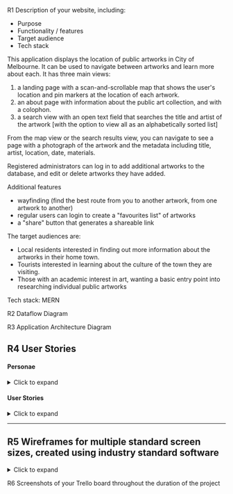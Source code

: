 R1	Description of your website, including:
- Purpose
- Functionality / features
- Target audience
- Tech stack	

This application displays the location of public artworks in City of Melbourne. It can be used to navigate between artworks and learn more about each. It has three main views: 
1. a landing page with a scan-and-scrollable map that shows the user's location and pin markers at the location of each artwork.
2. an about page with information about the public art collection, and with a colophon. 
3. a search view with an open text field that searches the title and artist of the artwork [with the option to view all as an alphabetically sorted list]

From the map view or the search results view, you can navigate to see a page with a photograph of the artwork and the metadata including title, artist, location, date, materials. 

Registered administrators can log in to add additional artworks to the database, and edit or delete artworks they have added. 

Additional features 
- wayfinding (find the best route from you to another artwork, from one artwork to another)
- regular users can login to create a "favourites list" of artworks
- a "share" button that generates a shareable link

The target audiences are: 
- Local residents interested in finding out more information about the artworks in their home town.
- Tourists interested in learning about the culture of the town they are visiting.
- Those with an academic interest in art, wanting a basic entry point into researching individual public artworks

Tech stack: 
MERN

R2	Dataflow Diagram	


R3	Application Architecture Diagram	


## R4	User Stories	

#### Personae 
<details><summary>Click to expand</summary>

##### Felicity

Felicity is the curator of public art for City of Melbourne. She has a Master of Arts in curatorial practice for the public space. She is 35 years old, identifies as a woman, and is married with a small child. Since giving birth, she has become increasingly forgetful. She wants everyone to feel the same transformative power of art that she feels. She cares deeply about the people who live in City of Melbourne and wants to do her job as best as possible to represent them, the artists she works with, and feel professional integrity when she goes to sleep at night. 

##### Zal

Zal is a backpacker from Nijmegen. They have an international baccalaureate, but chose to travel before deciding on whether to attend tertiary education. They are 22 years old. Their first language is Dutch and but they speak a little English. They love bouldering, meeting new people, and adventure. 

##### Tim

Tim is a musician who lives in North Melbourne. He has studied various university degrees but never to completion. He is 67 years old. He has autism spectrum disorder, has a strong interest in local history, music, and tends to get overloaded by sensory information. Sometimes he works as a busker in public spaces of Melbourne. 

##### Mohammad

Mohammad is an artist who lives in Stoke on Trent. He is educated to PhD level in sculptural practice. He is 42 years old. He likes to travel, and his work at various large art institutions around the world means he has visited over one hundred countries. His art is exceptional, by virtue of his exacting standards.

</details>


#### User Stories
<details><summary>Click to expand</summary>

##### Users who are administrators

* As an administrator:
    * I want to be able to log in, to ensure security is not breached.
    * I want to be able to add new artworks, as they are commissioned or acquired by the City collection, to ensure information is up-to-date. 
    * I want to be able to edit or delete artworks I have added, so that I may correct any data entry errors I may have made.
    * I want to be able to log out, to ensure that no-one else using my computer can inadvertently add, delete or edit artworks.
    * I want to be able to reset my password, in the case that I forget or want it changed.
    * I do not wish to be able to edit artworks already in the database, as they are permanent installations and I do not wish to inadvertently delete their information.  

##### Users who are members of the general public

* As a member of the public:
    * I want to be able to view all artworks on a map, so I can see their distribution in the City. 
    * I want to view all artworks in a complete list, so I can browse all artworks.
    * I want to view details of individual artworks, so that I can learn the name of the artist, the name of the artwork, when it was made and installed, and any other interesting information. 
    * I want to see a photo of the artwork, so I can decide whether it is worth visiting. 
    * I want to know how long it will take me to navigate to the artwork. 
    * I want to be able to search for an artwork, based on a keyword, so that I can refine the list of artworks I wish to see. 
    * I want to know who made the application I am using, and why, so I can be assured of its integrity and use value. 
    * I want to be able to contact the makers of the app, so that I can congratulate them on their fine work. 

##### Felicity
* As a local goverment arts worker:
    * I want to have an easily accessible content management system, so as to be able to update the data on public artworks.
    * I want to be sure that my data is always consistent and correct, so that I can ensure I can providing accurate information to serve the residents in my constituency.
    * I want to have a way to reset my password when I forget what I set it to. 
    * I want the activities of my department represented in a way that is professional, clean and attractive, so I can feel a sense of pride about my work.

##### Zal
* As an urban explorer:
    * I want to easily see where sculptures and art installations are in the city I am visiting, so that I can plan out an itinerary for my bouldering activities. 
    * I want to learn more about the artworks I see as I am walking around, so that I can be educated on cultures other than my own. 
    * I want to make a note of my favourite artworks, so I can easily return to them on another day.
    * As someone with limited English, I want there to be clear informational graphics that guide my use of the app, so that I can navigate the different sections with ease. 

##### Tim
* As a troubadour and proud Melbournian: 
    * I want to know more about my city and the artworks I see daily, so that I can feel a warm sense of familiarity with my surroundings.
    * I want to be able to tell my audiences interesting facts about the monuments in front of which I busk, to add interest to my show.
    * I want to be routed directly to nearby artworks, so that I don't waste time in getting to work in the afternoons.
    * I want to see new artworks as they are added, so that I can be aware of where my council rates and taxes are being spent. 
    * I want the graphics and distracting information to be kept to a minimum, so as not to cause sensory overload. 

##### Mohammad
* As an artist whose artwork is in the City of Melbourne public art collection:
    * I want to be able to view my own artwork, even when I am not physically in Melbourne, so that I can experience some of the joy I am bringing to the local populace. 
    * I want to understand the context in which my artwork has been placed, so that I can be sure that my integrity as an artist is not compromised. 
    * I want my details and the information about my artwork to be prominent, accessible and accurate, so that I can ensure my moral rights as an artist are being respected.

</details>

---
## R5   Wireframes for multiple standard screen sizes, created using industry standard software	

<details><summary>Click to expand</summary>

[Click here to view prototype on Figma](https://www.figma.com/proto/qeHkwgWMhlNLU0kqAG7YAz/Wireframes?node-id=9%3A7&viewport=521%2C164%2C0.28764817118644714&scaling=scale-down)

Home:<br><img src="./docs/home.png" alt="Home" width="200"/><br><br>
Map view:<br><img src="docs/map.png" alt="Map view" width="200"/><br><br>
Search view:<br><img src="docs/list.png" alt="Search view" width="200"/><br><br>
Artwork details:<br><img src="docs/artwork.png" alt="Artwork details" width="200"/><br><br>
About page:<br><img src="docs/about.png" alt="About page" width="200"/><br><br>
Administrator log in:<br><img src="docs/login.png" alt="Administrator log in" width="200"/><br><br>
Administrator home:<br><img src="docs/admin.png" alt="Administrator home" width="200"/><br><br>
Administrator add/edit artwork:<br><img src="docs/add.png" alt="Administrator add/edit artwork" width="200"/><br><br>
</details>

R6	Screenshots of your Trello board throughout the duration of the project	
